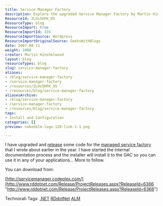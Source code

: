 ```yaml
---
title: Service Manager Factory
description: Explore the upgraded Service Manager Factory by Martin Hinshelwood. Discover new features, internal documentation, and download options for your applications!
ResourceId: 2LUs5HFK_O5
ResourceType: blog
ResourceImport: true
ResourceImportId: 335
ResourceImportSource: Wordpress
ResourceImportOriginalSource: GeeksWithBlogs
date: 2007-08-11
weight: 1000
creator: Martin Hinshelwood
layout: blog
resourceTypes: blog
slug: service-manager-factory
aliases:
- /blog/service-manager-factory
- /service-manager-factory
- /resources/2LUs5HFK_O5
- /resources/blog/service-manager-factory
aliasesArchive:
- /blog/service-manager-factory
- /service-manager-factory
- /resources/blog/service-manager-factory
tags:
- Install and Configuration
categories: []
preview: nakedalm-logo-128-link-1-1.png

---
```

I have upgraded and [release](http://servicemanager.codeplex.com/) some code for the [managed service factory](http://blog.hinshelwood.com/articles/Creating-a-managed-service-factory-Article.aspx) that I wrote about earlier in the year. I have started the internal documentation process and the installer will install it to the GAC so you can use it in any of your applications... More to follow.

You can download from:

[http://servicemanager.codeplex.com/](http://www.rddotnet.com/Release/ProjectReleases.aspx?ReleaseId=6366 "http://www.rddotnet.com/Release/ProjectReleases.aspx?ReleaseId=6366")

Technorati Tags: [.NET](http://technorati.com/tags/.NET) [RDdotNet](http://technorati.com/tags/RDdotNet) [ALM](http://technorati.com/tags/ALM)
